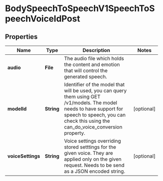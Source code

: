 

# BodySpeechToSpeechV1SpeechToSpeechVoiceIdPost


## Properties

| Name | Type | Description | Notes |
|------------ | ------------- | ------------- | -------------|
|**audio** | **File** | The audio file which holds the content and emotion that will control the generated speech. |  |
|**modelId** | **String** | Identifier of the model that will be used, you can query them using GET /v1/models. The model needs to have support for speech to speech, you can check this using the can_do_voice_conversion property. |  [optional] |
|**voiceSettings** | **String** | Voice settings overriding stored setttings for the given voice. They are applied only on the given request. Needs to be send as a JSON encoded string. |  [optional] |



